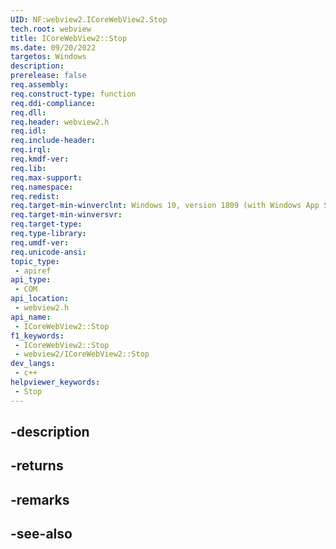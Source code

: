```yaml
---
UID: NF:webview2.ICoreWebView2.Stop
tech.root: webview
title: ICoreWebView2::Stop
ms.date: 09/20/2022
targetos: Windows
description: 
prerelease: false
req.assembly: 
req.construct-type: function
req.ddi-compliance: 
req.dll: 
req.header: webview2.h
req.idl: 
req.include-header: 
req.irql: 
req.kmdf-ver: 
req.lib: 
req.max-support: 
req.namespace: 
req.redist: 
req.target-min-winverclnt: Windows 10, version 1809 (with Windows App SDK 1.1 or later)
req.target-min-winversvr: 
req.target-type: 
req.type-library: 
req.umdf-ver: 
req.unicode-ansi: 
topic_type:
 - apiref
api_type:
 - COM
api_location:
 - webview2.h
api_name:
 - ICoreWebView2::Stop
f1_keywords:
 - ICoreWebView2::Stop
 - webview2/ICoreWebView2::Stop
dev_langs:
 - c++
helpviewer_keywords:
 - Stop
---
```


## -description

## -returns

## -remarks

## -see-also

